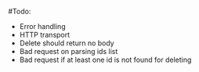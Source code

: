 #Todo:

- Error handling
- HTTP transport
- Delete should return no body
- Bad request on parsing ids list
- Bad request if at least one id is not found for deleting
